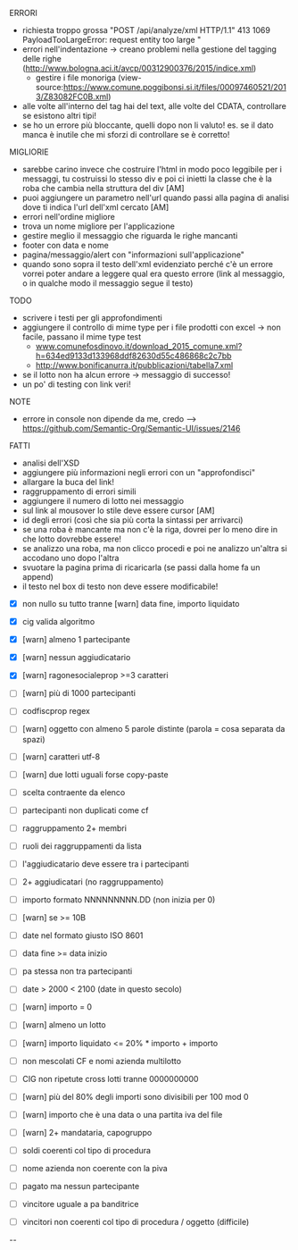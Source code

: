 ERRORI
- richiesta troppo grossa
"POST /api/analyze/xml HTTP/1.1" 413 1069
PayloadTooLargeError: request entity too large
"
- errori nell'indentazione -> creano problemi nella gestione del tagging delle righe
(http://www.bologna.aci.it/avcp/00312900376/2015/indice.xml)
    - gestire i file monoriga (view-source:https://www.comune.poggibonsi.si.it/files/00097460521/2013/Z83082FC0B.xml)
- alle volte all'interno del tag hai del text, alle volte del CDATA, controllare se esistono altri tipi!
- se ho un errore più bloccante, quelli dopo non li valuto! es. se il dato manca è inutile che mi sforzi di controllare se è corretto!


MIGLIORIE
- sarebbe carino invece che costruire l'html in modo poco leggibile per i messaggi, tu costruissi lo stesso div e poi ci inietti
la classe che è la roba che cambia nella struttura del div [AM]
- puoi aggiungere un parametro nell'url quando passi alla pagina di analisi dove ti indica l'url dell'xml cercato [AM]
- errori nell'ordine migliore
- trova un nome migliore per l'applicazione
- gestire meglio il messaggio che riguarda le righe mancanti
- footer con data e nome
- pagina/messaggio/alert con "informazioni sull'applicazione"
- quando sono sopra il testo dell'xml evidenziato perché c'è un errore vorrei poter andare a leggere qual era questo errore (link al messaggio, o in qualche modo il messaggio segue il testo)


TODO
- scrivere i testi per gli approfondimenti
- aggiungere il controllo di mime type per i file prodotti con excel -> non facile, passano il mime type test
    - www.comunefosdinovo.it/download_2015_comune.xml?h=634ed9133d133968ddf82630d55c486868c2c7bb
    - http://www.bonificanurra.it/pubblicazioni/tabella7.xml
- se il lotto non ha alcun errore -> messaggio di successo!
- un po' di testing con link veri!



NOTE
- errore in console non dipende da me, credo --> https://github.com/Semantic-Org/Semantic-UI/issues/2146

FATTI
- analisi dell'XSD
- aggiungere più informazioni negli errori con un "approfondisci"
- allargare la buca del link!
- raggruppamento di errori simili
- aggiungere il numero di lotto nei messaggio
- sul link al mousover lo stile deve essere cursor [AM]
- id degli errori (così che sia più corta la sintassi per arrivarci)
- se una roba è mancante ma non c'è la riga, dovrei per lo meno dire in che lotto dovrebbe essere!
- se analizzo una roba, ma non clicco procedi e poi ne analizzo un'altra si accodano uno dopo l'altra
- svuotare la pagina prima di ricaricarla (se passi dalla home fa un append)
- il testo nel box di testo non deve essere modificabile!



- [X] non nullo su tutto tranne [warn] data fine, importo liquidato
- [X] cig valida algoritmo
- [X] [warn] almeno 1 partecipante
- [X] [warn] nessun aggiudicatario
- [X] [warn] ragonesocialeprop >=3 caratteri
- [ ] [warn] più di 1000 partecipanti
- [ ] codfiscprop regex
- [ ] [warn] oggetto con almeno 5 parole distinte (parola = cosa separata da spazi)
- [ ] [warn] caratteri utf-8
- [ ] [warn] due lotti uguali forse copy-paste
- [ ] scelta contraente da elenco
- [ ] partecipanti non duplicati come cf
- [ ] raggruppamento 2+ membri
- [ ] ruoli dei raggruppamenti da lista
- [ ] l'aggiudicatario deve essere tra i partecipanti
- [ ] 2+ aggiudicatari (no raggruppamento)
- [ ] importo formato NNNNNNNNN.DD (non inizia per 0)
- [ ] [warn] se >= 10B
- [ ] date nel formato giusto ISO 8601
- [ ] data fine >= data inizio
- [ ] pa stessa non tra partecipanti
- [ ] date > 2000 < 2100 (date in questo secolo)
- [ ] [warn] importo = 0
- [ ] [warn] almeno un lotto
- [ ] [warn] importo liquidato <= 20% * importo + importo
- [ ] non mescolati CF e nomi azienda multilotto
- [ ] CIG non ripetute cross lotti tranne 0000000000
- [ ] [warn] più del 80% degli importi sono divisibili per 100 mod 0
- [ ] [warn] importo che è una data o una partita iva del file
- [ ] [warn] 2+ mandataria, capogruppo
- [ ] soldi coerenti col tipo di procedura
- [ ] nome azienda non coerente con la piva
- [ ] pagato ma nessun partecipante
- [ ] vincitore uguale a pa banditrice
- [ ] vincitori non coerenti col tipo di procedura / oggetto (difficile)


--
